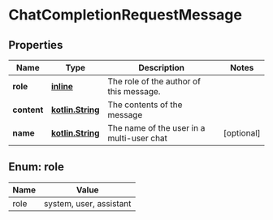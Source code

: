 # ChatCompletionRequestMessage

## Properties
Name | Type | Description | Notes
------------ | ------------- | ------------- | -------------
**role** | [**inline**](#RoleEnum) | The role of the author of this message. | 
**content** | [**kotlin.String**](.md) | The contents of the message | 
**name** | [**kotlin.String**](.md) | The name of the user in a multi-user chat |  [optional]

<a name="RoleEnum"></a>
## Enum: role
Name | Value
---- | -----
role | system, user, assistant
